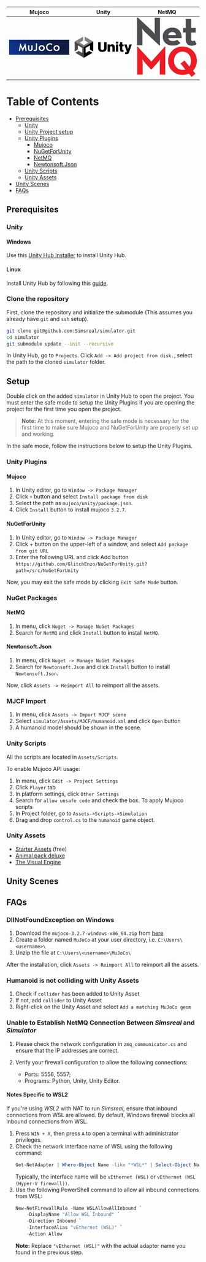 | Mujoco | Unity | NetMQ |
|:-:|:-:|:-:|
| <a href="https://github.com/google-deepmind/mujoco"><img src="./Assets/src/images.jpg" alt="mujoco" width="300"></a> | <a href="https://mujoco.readthedocs.io/en/stable/unity.html"><img src="./Assets/src/Unity_2021.svg" alt="unity" width="300"></a> | <a href="https://github.com/GlitchEnzo/NuGetForUnity"><img src="./Assets/src/8075215.png" alt="nuget" width="300"></a> |


# Table of Contents
- [Prerequisites](#prerequisites)
  - [Unity](#unity)
  - [Unity Project setup](#unity-project-setup)
  - [Unity Plugins](#unity-plugins)
    - [Mujoco](#mujoco)
    - [NuGetForUnity](#nugetforunity)
    - [NetMQ](#netmq)
    - [Newtonsoft.Json](#newtonsoftjson)
  - [Unity Scripts](#unity-scripts)
  - [Unity Assets](#unity-assets)
- [Unity Scenes](#unity-scenes)
- [FAQs](#faqs)

## Prerequisites

### Unity
#### Windows
Use this [Unity Hub Installer](https://drive.google.com/drive/folders/18VKY69ofg_3-jpWz3PNjgf8kUBLiDnRI) to install Unity Hub.

#### Linux
Install Unity Hub by following this [guide](https://docs.unity3d.com/hub/manual/InstallHub.html).

### Clone the repository
First, clone the repository and initialize the submodule (This assumes you already have `git` and `ssh` setup).
```bash
git clone git@github.com:Simsreal/simulator.git
cd simulator
git submodule update --init --recursive
```

In Unity Hub, go to `Projects`. Click `Add -> Add project from disk.`, select the path to the cloned `simulator` folder.

## Setup
Double click on the added `simulator` in Unity Hub to open the project. You must enter the safe mode to setup the Unity Plugins if you are opening the project for the first time you open the project. 

> **Note:** At this moment, entering the safe mode is necessary for the first time to make sure Mujoco and NuGetForUnity are properly set up and working.


In the safe mode, follow the instructions below to setup the Unity Plugins.

### Unity Plugins

#### Mujoco
1. In Unity editor, go to `Window -> Package Manager`
2. Click `+` button and select `Install package from disk`
3. Select the path as `mujoco/unity/package.json`.
4. Click `Install` button to install mujoco `3.2.7`.

<!-- If you are on Linux, setup the `.so` DLL as well:
```bash
wget https://github.com/google-deepmind/mujoco/releases/download/3.2.7/mujoco-3.2.7-linux-x86_64.tar.gz
mkdir -p ~/.mujoco
tar -xvzf mujoco-3.2.7-linux-x86_64.tar.gz -C ~/.mujoco
``` -->

#### NuGetForUnity
1. In Unity editor, go to `Window -> Package Manager`
2. Click + button on the upper-left of a window, and select `Add package from git URL`
3. Enter the following URL and click Add button
`https://github.com/GlitchEnzo/NuGetForUnity.git?path=/src/NuGetForUnity`


Now, you may exit the safe mode by clicking `Exit Safe Mode` button.
### NuGet Packages

#### NetMQ
1. In menu, click `Nuget -> Manage NuGet Packages`
2. Search for `NetMQ` and click `Install` button to install `NetMQ`.

#### Newtonsoft.Json
1. In menu, click `Nuget -> Manage NuGet Packages`
2. Search for `Newtonsoft.Json` and click `Install` button to install `Newtonsoft.Json`.

Now, click `Assets -> Reimport All` to reimport all the assets.

### MJCF Import
1. In menu, click `Assets -> Import MJCF scene`
2. Select `simulator/Assets/MJCF/humanoid.xml` and click `Open` button
3. A humanoid model should be shown in the scene.

### Unity Scripts
All the scripts are located in `Assets/Scripts`.

To enable Mujoco API usage:
1. In menu, click `Edit -> Project Settings`
2. Click `Player` tab
3. In platform settings, click `Other Settings`
4. Search for `allow unsafe code` and check the box.
To apply Mujoco scripts
1. In Project folder, go to `Assets->Scripts->Simulation`
2. Drag and drop `control.cs` to the `humanoid` game object.


### Unity Assets
* [Starter Assets](https://assetstore.unity.com/packages/essentials/starter-assets-thirdperson-updates-in-new-charactercontroller-pa-196526) (free)
* [Animal pack deluxe](https://assetstore.unity.com/packages/3d/characters/animals/animal-pack-deluxe-99702)
* [The Visual Engine](https://assetstore.unity.com/packages/tools/utilities/the-visual-engine-286827?srsltid=AfmBOooEvsmJ4lYwBSmDCvyxRAC9RLq3f43LRQoHwi4ART23U_QAzOFR)


## Unity Scenes

## FAQs
### DllNotFoundException on Windows
1. Download the `mujoco-3.2.7-windows-x86_64.zip` from [here](https://github.com/google-deepmind/mujoco/releases/download/3.2.7/mujoco-3.2.7-windows-x86_64.zip)
2. Create a folder named `MuJoCo` at your user directory, i.e. `C:\Users\<username>\`
3. Unzip the file at `C:\Users\<username>\MuJoCo\`

After the installation, click `Assets -> Reimport All` to reimport all the assets.

### Humanoid is not colliding with Unity Assets
1. Check if `collider` has been added to Unity Asset
2. If not, add `collider` to Unity Asset
3. Right-click on the Unity Asset and select `Add a matching MuJoCo geom`

### Unable to Establish NetMQ Connection Between *Simsreal* and *Simulator*

1. Please check the network configuration in `zmq_communicator.cs` and ensure that the IP addresses are correct.

2. Verify your firewall configuration to allow the following connections:
   - Ports: 5556, 5557;
   - Programs: Python, Unity, Unity Editor.

#### Notes Specific to WSL2
If you're using *WSL2* with NAT to run *Simsreal*, ensure that inbound connections from WSL are allowed. By default, Windows firewall blocks all inbound connections from WSL.

1. Press `WIN + X`, then press `A` to open a terminal with administrator privileges.
2. Check the network interface name of WSL using the following command:
   ```powershell
   Get-NetAdapter | Where-Object Name -like "*WSL*" | Select-Object Name
   ```
   Typically, the interface name will be `vEthernet (WSL)` or `vEthernet (WSL (Hyper-V firewall))`.
3. Use the following PowerShell command to allow all inbound connections from WSL:
	```powershell
	New-NetFirewallRule -Name WSLAllowAllInbound `
		-DisplayName "Allow WSL Inbound" `
		-Direction Inbound `
		-InterfaceAlias "vEthernet (WSL)" `
		-Action Allow
	```
	**Note:** Replace `"vEthernet (WSL)"` with the actual adapter name you found in the previous step.
